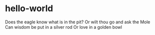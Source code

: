 # hello-world

Does the eagle know what is in the pit?
Or wilt thou go and ask the Mole
Can wisdom be put in a silver rod
Or love in a golden bowl
